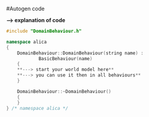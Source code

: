 #Autogen code

**--> explanation of code**

``` cpp
#include "DomainBehaviour.h"

namespace alica
{
    DomainBehaviour::DomainBehaviour(string name) :
            BasicBehaviour(name)
    {
	**---> start your world model here**
	**---> you can use it then in all behaviours**
    }

    DomainBehaviour::~DomainBehaviour()
    {
    }
} /* namespace alica */

```
